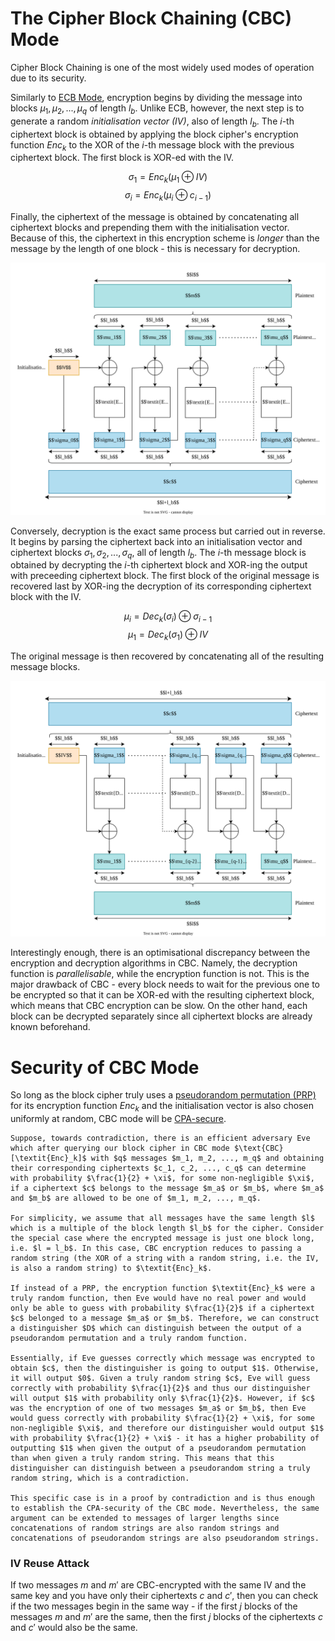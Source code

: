 # The Cipher Block Chaining (CBC) Mode
Cipher Block Chaining is one of the most widely used modes of operation due to its security. 

Similarly to [ECB Mode](Electronic%20Cookbook%20(ECB)%20Mode.md), encryption begins by dividing the message into blocks $\mu_1, \mu_2, ..., \mu_q$ of length $l_b$. Unlike ECB, however, the next step is to generate a random *initialisation vector (IV)*, also of length $l_b$. The $i$-th ciphertext block is obtained by applying the block cipher's encryption function $\textit{Enc}_k$ to the XOR of the $i$-th message block with the previous ciphertext block. The first block is XOR-ed with the IV. 

$$\sigma_1 = \textit{Enc}_k(\mu_1 \oplus IV)$$
$$\sigma_i = \textit{Enc}_k(\mu_i \oplus c_{i-1})$$

Finally, the ciphertext of the message is obtained by concatenating all ciphertext blocks and prepending them with the initialisation vector. Because of this, the ciphertext in this encryption scheme is *longer* than the message by the length of one block - this is necessary for decryption.

![](Resources/Images/CBC%20Encryption.svg)

Conversely, decryption is the exact same process but carried out in reverse. It begins by parsing the ciphertext back into an initialisation vector and ciphertext blocks $\sigma_1, \sigma_2, ..., \sigma_q$, all of length $l_b$. The $i$-th message block is obtained by decrypting the $i$-th ciphertext block and XOR-ing the output with preceeding ciphertext block. The first block of the original message is recovered last by XOR-ing the decryption of its corresponding ciphertext block with the IV. 

$$\mu_i = \textit{Dec}_k(\sigma_i) \oplus \sigma_{i-1}$$
$$\mu_1 = \textit{Dec}_k(\sigma_1) \oplus IV$$

The original message is then recovered by concatenating all of the resulting message blocks.

![](Resources/Images/CBC%20Decryption.svg)

Interestingly enough, there is an optimisational discrepancy between the encryption and decryption algorithms in CBC. Namely, the decryption function is *parallelisable*, while the encryption function is not. This is the major drawback of CBC - every block needs to wait for the previous one to be encrypted so that it can be XOR-ed with the resulting ciphertext block, which means that CBC encryption can be slow. On the other hand, each block can be decrypted separately since all ciphertext blocks are already known beforehand.

# Security of CBC Mode
So long as the block cipher truly uses a [pseudorandom permutation (PRP)](../../../Primitives/Pseudorandom%20Permutations%20(PRPs).md) for its encryption function $\textit{Enc}_k$ and the initialisation vector is also chosen uniformly at random, CBC mode will be [CPA-secure](../../Security%20Notions/Chosen%20Plaintext%20Attack%20(CPA).md).

```admonish check collapsible=true title="Proof: CPA-Security of CBC Mode"
Suppose, towards contradiction, there is an efficient adversary Eve which after querying our block cipher in CBC mode $\text{CBC}[\textit{Enc}_k]$ with $q$ messages $m_1, m_2, ..., m_q$ and obtaining their corresponding ciphertexts $c_1, c_2, ..., c_q$ can determine with probability $\frac{1}{2} + \xi$, for some non-negligible $\xi$, if a ciphertext $c$ belongs to the message $m_a$ or $m_b$, where $m_a$ and $m_b$ are allowed to be one of $m_1, m_2, ..., m_q$.

For simplicity, we assume that all messages have the same length $l$ which is a multiple of the block length $l_b$ for the cipher. Consider the special case where the encrypted message is just one block long, i.e. $l = l_b$. In this case, CBC encryption reduces to passing a random string (the XOR of a string with a random string, i.e. the IV, is also a random string) to $\textit{Enc}_k$.

If instead of a PRP, the encryption function $\textit{Enc}_k$ were a truly random function, then Eve would have no real power and would only be able to guess with probability $\frac{1}{2}$ if a ciphertext $c$ belonged to a message $m_a$ or $m_b$. Therefore, we can construct a distinguisher $D$ which can distinguish between the output of a pseudorandom permutation and a truly random function. 

Essentially, if Eve guesses correctly which message was encrypted to obtain $c$, then the distinguisher is going to output $1$. Otherwise, it will output $0$. Given a truly random string $c$, Eve will guess correctly with probability $\frac{1}{2}$ and thus our distinguisher will output $1$ with probability only $\frac{1}{2}$. However, if $c$ was the encryption of one of two messages $m_a$ or $m_b$, then Eve would guess correctly with probability $\frac{1}{2} + \xi$, for some non-negligible $\xi$, and therefore our distinguisher would output $1$ with probability $\frac{1}{2} + \xi$ - it has a higher probability of outputting $1$ when given the output of a pseudorandom permutation than when given a truly random string. This means that this distinguisher can distinguish between a pseudorandom string a truly random string, which is a contradiction.

This specific case is in a proof by contradiction and is thus enough to establish the CPA-security of the CBC mode. Nevertheless, the same argument can be extended to messages of larger lengths since concatenations of random strings are also random strings and concatenations of pseudorandom strings are also pseudorandom strings.
```

### IV Reuse Attack
If two messages $m$ and $m'$ are CBC-encrypted with the same IV and the same key and you have only their ciphertexts $c$ and $c'$, then you can check if the two messages begin in the same way - if the first $j$ blocks of the messages $m$ and $m'$ are the same, then the first $j$ blocks of the ciphertexts $c$ and $c'$ would also be the same.